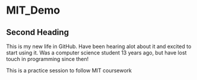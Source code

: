 # MIT_Demo

## Second Heading

This is my new life in GitHub. Have been hearing alot about it and excited to start using it. Was a computer science student 13 years ago, but have lost touch in programming since then!

This is a practice session to follow MIT coursework
